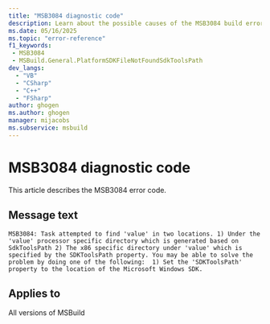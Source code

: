 ```yaml
---
title: "MSB3084 diagnostic code"
description: Learn about the possible causes of the MSB3084 build error, and get troubleshooting tips.
ms.date: 05/16/2025
ms.topic: "error-reference"
f1_keywords:
 - MSB3084
 - MSBuild.General.PlatformSDKFileNotFoundSdkToolsPath
dev_langs:
  - "VB"
  - "CSharp"
  - "C++"
  - "FSharp"
author: ghogen
ms.author: ghogen
manager: mijacobs
ms.subservice: msbuild
---
```


# MSB3084 diagnostic code

<!-- :::ErrorDefinitionDescription::: -->
<!-- :::editable-content name="introDescription"::: -->
This article describes the MSB3084 error code.
<!-- :::editable-content-end::: -->

## Message text

<!-- :::editable-content name="messageText"::: -->
`MSB3084: Task attempted to find 'value' in two locations. 1) Under the 'value' processor specific directory which is generated based on SdkToolsPath 2) The x86 specific directory under 'value' which is specified by the SDKToolsPath property. You may be able to solve the problem by doing one of the following:  1) Set the 'SDKToolsPath' property to the location of the Microsoft Windows SDK.`
<!-- :::editable-content-end::: -->
<!-- MSB3084: Task attempted to find "{0}" in two locations. 1) Under the "{1}" processor specific directory which is generated based on SdkToolsPath 2) The x86 specific directory under "{2}" which is specified by the SDKToolsPath property. You may be able to solve the problem by doing one of the following:  1) Set the "SDKToolsPath" property to the location of the Microsoft Windows SDK. -->

<!-- :::editable-content name="postOutputDescription"::: -->
<!--
{StrBegin="MSB3084: "}
-->
<!-- :::editable-content-end::: -->
<!-- :::ErrorDefinitionDescription-end::: -->

## Applies to

All versions of MSBuild
